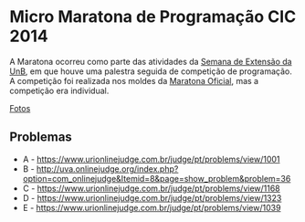Micro Maratona de Programação CIC 2014
======================================

A Maratona ocorreu como parte das atividades da [Semana de Extensão da UnB](http://semanauniversitaria.unb.br/), em que houve uma palestra seguida de competição de programação. A competição foi realizada nos moldes da [Maratona Oficial](http://maratona.ime.usp.br/), mas a competição era individual.

[Fotos](https://www.facebook.com/media/set/?set=a.347074068798156.1073741829.225924614246436&type=3)

Problemas
---------

* A - https://www.urionlinejudge.com.br/judge/pt/problems/view/1001
* B - http://uva.onlinejudge.org/index.php?option=com_onlinejudge&Itemid=8&page=show_problem&problem=36
* C - https://www.urionlinejudge.com.br/judge/pt/problems/view/1168
* D - https://www.urionlinejudge.com.br/judge/pt/problems/view/1323
* E - https://www.urionlinejudge.com.br/judge/pt/problems/view/1039